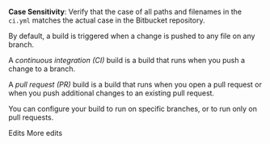 **Case Sensitivity**: Verify that the case of all paths and filenames in the `ci.yml` matches the actual case in the Bitbucket repository.

By default, a build is triggered when a change is pushed to any file on any branch.

A _continuous integration (CI)_ build is a build that runs when you push a change to a branch.

A _pull request (PR)_ build is a build that runs when you open a pull request or when you push additional changes to an existing pull request.

You can configure your build to run on specific branches, or to run only on pull requests.

Edits
More edits